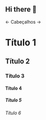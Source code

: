 ## Hi there 👋

<- Cabeçalhos ->

# Título 1
## Título 2
### Título 3
#### Título 4
##### Título 5
###### Título 6
<!--
**PBDylan/PBDylan** is a ✨ _special_ ✨ repository because its `README.md` (this file) appears on your GitHub profile.

Here are some ideas to get you started:

- 🔭 I’m currently working on ...
- 🌱 I’m currently learning ...
- 👯 I’m looking to collaborate on ...
- 🤔 I’m looking for help with ...
- 💬 Ask me about ...
- 📫 How to reach me: ...
- 😄 Pronouns: ...
- ⚡ Fun fact: ...
-->
